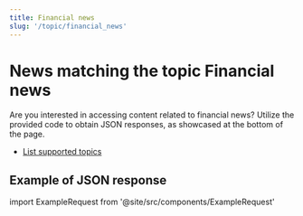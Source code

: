 ```yaml
---
title: Financial news
slug: '/topic/financial_news'
---
```


# News matching the topic Financial news

Are you interested in accessing content related to financial news? Utilize the provided code to obtain JSON responses, as showcased at the bottom of the page.

- [List supported topics](/get-articles/topics)

## Example of JSON response

import ExampleRequest from '@site/src/components/ExampleRequest'

<ExampleRequest url="https://api.apitube.io/v1/news/articles?limit=2&topic=financial_news"></ExampleRequest>
